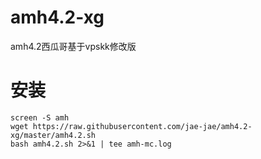 # amh4.2-xg
amh4.2西瓜哥基于vpskk修改版

# 安装
```
screen -S amh
wget https://raw.githubusercontent.com/jae-jae/amh4.2-xg/master/amh4.2.sh
bash amh4.2.sh 2>&1 | tee amh-mc.log
```
